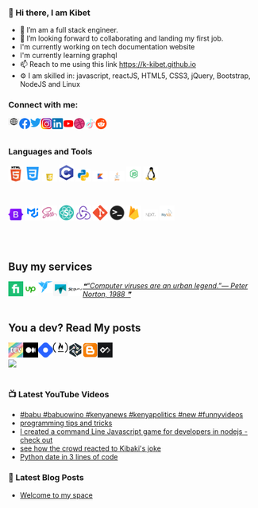 ### 👋 Hi there, I am Kibet 
- 🌱 I’m am a full stack engineer.
- 💞️ I’m looking forward to collaborating and landing my first job.
- I'm currently working on tech documentation website
- I'm currently learning graphql 
- 📫 Reach to me using this link https://k-kibet.github.io
- ⚙️ I am skilled in: javascript, reactJS, HTML5, CSS3, jQuery, Bootstrap, NodeJS and Linux

### Connect with me:

[<img align="left" alt="kibet" width="22px" src="https://github.com/K-kibet/K-kibet-K-kibet/blob/main/assets/web.png" />][website]

[<img align="left" alt="kibet" width="22px" src="https://github.com/K-kibet/K-kibet-K-kibet/blob/main/assets/facebook.png" />][facebook]

[<img align="left" alt="kibet" width="22px" src="https://github.com/K-kibet/K-kibet-K-kibet/blob/main/assets/twitter.png" />][twitter]

[<img align="left" alt="kibet" width="22px" src="https://github.com/K-kibet/K-kibet-K-kibet/blob/main/assets/instagram.png" />][instagram]

[<img align="left" alt="kibet" width="22px" src="https://github.com/K-kibet/K-kibet-K-kibet/blob/main/assets/linkedin.png" />][linkedin]

[<img align="left" alt="kibet" width="22px" src="https://github.com/K-kibet/K-kibet-K-kibet/blob/main/assets/youtube.png" />][youtubechannel] 

[<img align="left" alt="kibet" width="22px" src="https://github.com/K-kibet/K-kibet-K-kibet/blob/main/assets/dribble.png" />][dribble]

[<img align="left" alt="kibet" width="22px" src="https://github.com/K-kibet/K-kibet-K-kibet/blob/main/assets/tiktok.png" />][tiktok]

[<img align="left" alt="kibet" width="22px" src="https://github.com/K-kibet/K-kibet-K-kibet/blob/main/assets/reddit.png" />][reddit]


<br />
<br />

### Languages and Tools
<p float="left">

<img  alt="kibet" width="30px" src="https://github.com/K-kibet/K-kibet-K-kibet/blob/main/img/html.png" />

<img  alt="kibet" width="30px" src="https://github.com/K-kibet/K-kibet-K-kibet/blob/main/img/css.webp" />

<img  alt="kibet" width="30px" src="https://github.com/K-kibet/K-kibet-K-kibet/blob/main/img/logo-javascript-png-html-code-allows-to-embed-javascript-logo-in-your-website-587.png" />

<img  alt="kibet" width="30px" src="https://github.com/K-kibet/K-kibet-K-kibet/blob/main/img/c.png" />

<img  alt="kibet" width="30px" src="https://github.com/K-kibet/K-kibet-K-kibet/blob/main/img/python.png" />

<img  alt="kibet" width="30px" src="https://github.com/K-kibet/K-kibet-K-kibet/blob/main/img/kotlin.png" />

<img  alt="kibet" width="30px" src="https://github.com/K-kibet/K-kibet-K-kibet/blob/main/img/java.png" />

<img  alt="kibet" width="30px" src="https://github.com/K-kibet/K-kibet-K-kibet/blob/main/img/node1.png" />

<img  alt="kibet" width="30px" src="https://github.com/K-kibet/K-kibet-K-kibet/blob/main/img/linux.png" />

</p>

<br>

<p float="left">

<img  alt="kibet" width="30px" src="https://github.com/K-kibet/K-kibet-K-kibet/blob/main/img/Bootstrap_logo.svg.png" />

<img  alt="kibet" width="30px" src="https://github.com/K-kibet/K-kibet-K-kibet/blob/main/img/mui.png" />

<img  alt="kibet" width="30px" src="https://github.com/K-kibet/K-kibet-K-kibet/blob/main/img/sass.png" />

<img  alt="kibet" width="30px" src="https://github.com/K-kibet/K-kibet-K-kibet/blob/main/img/semantic.webp" />

<img  alt="kibet" width="30px" src="https://github.com/K-kibet/K-kibet-K-kibet/blob/main/img/redux.png" />

<img  alt="kibet" width="30px" src="https://github.com/K-kibet/K-kibet-K-kibet/blob/main/img/git.png" />

<img  alt="kibet" width="30px" src="https://github.com/K-kibet/K-kibet-K-kibet/blob/main/img/terminal.png" />

<img  alt="kibet" width="30px" src="https://github.com/K-kibet/K-kibet-K-kibet/blob/main/img/firebase.png" />

<img  alt="kibet" width="30px" src="https://github.com/K-kibet/K-kibet-K-kibet/blob/main/img/next.png" />

<img  alt="kibet" width="30px" src="https://github.com/K-kibet/K-kibet-K-kibet/blob/main/img/mysql.png" />

</p>


<br />
<br />

## Buy my services
[<img align="left" alt="kibet" width="30px" src="https://github.com/K-kibet/K-kibet-K-kibet/blob/main/assets/fiverr.png" />][fiverr]

[<img align="left" alt="kibet" width="30px" src="https://github.com/K-kibet/K-kibet-K-kibet/blob/main/assets/upwork.png" />][upwork]

[<img align="left" alt="kibet" width="30px" src="https://github.com/K-kibet/K-kibet-K-kibet/blob/main/assets/freelancer.png" />][freelancer]

[<img align="left" alt="kibet" width="30px" src="https://github.com/K-kibet/K-kibet-K-kibet/blob/main/assets/truelancer.png" />][truelancer]

[<img align="left" alt="kibet" width="30px" src="https://github.com/K-kibet/K-kibet-K-kibet/blob/main/assets/guru.png" />][guru]

<a href="https://github.com/marketplace/actions/quote-readme">
<!--STARTS_HERE_QUOTE_README-->
<i>❝“Computer viruses are an urban legend.”— Peter Norton, 1988   ❞</i>
<!--ENDS_HERE_QUOTE_README-->
</a>


<br />
<br/>

## You a dev? Read My posts

[<img align="left" alt="kibet" width="30px" src="https://github.com/K-kibet/K-kibet-K-kibet/blob/main/assets/devto.png" />][dev.to]

[<img align="left" alt="kibet" width="30px" src="https://github.com/K-kibet/K-kibet-K-kibet/blob/main/assets/medium.png" />][medium]

[<img align="left" alt="kibet" width="30px" src="https://github.com/K-kibet/K-kibet-K-kibet/blob/main/assets/hashnode.png" />][hashnode]

[<img align="left" alt="kibet" width="30px" src="https://github.com/K-kibet/K-kibet-K-kibet/blob/main/assets/freecodecamp.png" />][freecodecamp]

[<img align="left" alt="kibet" width="30px" src="https://github.com/K-kibet/K-kibet-K-kibet/blob/main/assets/morioh.png" />][morioh]

[<img align="left" alt="kibet" width="30px" src="https://github.com/K-kibet/K-kibet-K-kibet/blob/main/assets/blogger.png" />][blogger]

[<img align="left" alt="kibet" width="30px" src="https://github.com/K-kibet/K-kibet-K-kibet/blob/main/assets/dailydev.webp" />][daily.dev]


<br/>
<br/>
 <img src="https://github-readme-stats.vercel.app/api/top-langs/?username=K-kibet&layout=compact" />
 
<!--START_SECTION:waka-->
<!--ENDS_SECTION:waka-->
<br />
<br />

### 📺 Latest YouTube Videos
<!-- YOUTUBE:START -->
- [#babu #babuowino #kenyanews #kenyapolitics #new #funnyvideos](https://www.youtube.com/watch?v=upZpTcq2Mvg)
- [programming tips and tricks](https://www.youtube.com/watch?v=UObeKXpuXlA)
- [I created a command Line Javascript game for developers in nodejs - check out](https://www.youtube.com/watch?v=JLWmdWK1f_Q)
- [see how the crowd reacted to Kibaki&#39;s joke](https://www.youtube.com/watch?v=Q1tOi5HuIGo)
- [Python date in 3 lines of code](https://www.youtube.com/watch?v=5F-rWtjI7AM)
<!-- YOUTUBE:END -->


### 📕 Latest Blog Posts
<!-- BLOG-POST-LIST:START -->
- [Welcome to my space](https://dev.to/kkibet/welcome-to-my-space-511l)
<!-- BLOG-POST-LIST:END -->



[website]: https://k-kibet.github.io/
[facebook]: https://www.facebook.com/kibetkorirc
[twitter]: https://twitter.com/ancientpupy
[instagram]: https://www.instagram.com/ancientpupy/
[linkedin]: https://www.linkedin.com/in/kibetkorir
[dribble]: https://dribbble.com/ancientpupy/about
[youtubechannel]: https://www.youtube.com/channel/UCGuHbwfZ2JHMDBpDLGtQhjQ
[codepen]: https://codepen.io/KKibet
[tiktok]: https://www.tiktok.com/@ancientpupy
[reddit]: https://www.reddit.com/user/kibetkorir

[fiverr]: https://www.fiverr.com/clawn45 
[upwork]: https://www.upwork.com/freelancers/~01d59fc71a1e549e64
[truelancer]: https://www.truelancer.com/freelancer/charleskibet
[freelancer]: https://www.freelancer.com/u/KibetK
[guru]: https://www.guru.com/freelancers/charles-kibet



[dev.to]:https://dev.to/kkibet
[medium]: 	https://medium.com/@kkibet
[morioh]: https://morioh.com/@61f5a35c35f9335efc6462cb
[daily.dev]: https://app.daily.dev/Kkibet
[hashnode]: https://hashnode.com/@Kkibet
[freecodecamp]: https://www.freecodecamp.org/kkibet
[blogger]: https://codespeardev.blogspot.com/

<!---
K-kibet/K-kibet is a ✨ special ✨ repository because its `README.md` (this file) appears on your GitHub profile.
You can click the Preview link to take a look at your changes.
--->
